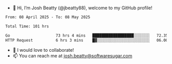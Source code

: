 - 👋 Hi, I’m Josh Beatty (@jbeatty88), welcome to my GitHub profile!

<!--START_SECTION:waka-->

```txt
From: 08 April 2025 - To: 08 May 2025

Total Time: 101 hrs

Go                    73 hrs 4 mins   ██████████████████░░░░░░░   72.35 %
HTTP Request          6 hrs 3 mins    █▓░░░░░░░░░░░░░░░░░░░░░░░   06.00 %
```

<!--END_SECTION:waka-->

- 💞️ I would love to collaborate!
- 📫 You can reach me at josh.beatty@softwaresugar.com

<!---
jbeatty88/jbeatty88 is a ✨ special ✨ repository because its `README.md` (this file) appears on your GitHub profile.
You can click the Preview link to take a look at your changes.
--->
